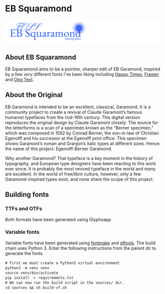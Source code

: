 # EB Squaramond
![FOSS EB Squaramond coming soon](readme-poster.png)

## About EB Squaramond

EB Squaramond aims to be a pointier, sharper edit of EB Garamond, inspired by a few *very* different fonts I've been liking including [Happy Times](https://www.velvetyne.fr/fonts/happy-times/), [Fragen](https://thedesignersfoundry.com/fragen) and [Ogg Text](https://sharptype.co/typefaces/ogg-superfamily/ogg-text/). 

## About the Original

EB Garamond is intended to be an excellent, classical, Garamond. It is a community project to create a revival of Claude Garamont’s famous humanist typefaces from the mid-16th century. This digital version reproduces the original design by Claude Garamont closely: The source for the letterforms is a scan of a specimen known as the “Berner specimen,” which was composed in 1592 by Conrad Berner, the son-in-law of Christian Egenolff and his successor at the Egenolff print office. This specimen shows Garamont’s roman and Granjon’s italic types at different sizes. Hence the name of this project: Egenolff-Berner Garamond.

Why another Garamond? That typeface is a key moment in the history of typography, and European type designers have been reacting to this work ever since. It is probably the most revived typeface in the world and many are excellent. In the world of free/libre culture, however, only a few Garamond-inspired types exist, and none share the scope of this project.


## Building fonts

### TTFs and OTFs
Both formats have been generated using Glyphsapp


### Variable fonts
Variable fonts have been generated using [fontmake](https://github.com/googlei18n/fontmake) and [gftools](https://github.com/googlefonts/gftools). The build chain uses Python 3. Enter the following instructions from the parent dir to generate the fonts.

```
# First we must create a Python3 virtual environment
python3 -m venv venv
source venv/bin/activate
pip install -r requirements.txt
# We can now run the build script in the sources/ dir.
cd sources && sh build-vf.sh
```

